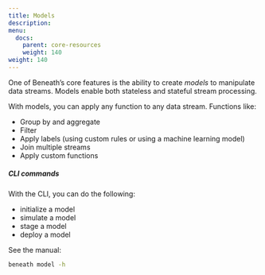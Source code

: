 ```yaml
---
title: Models
description:
menu:
  docs:
    parent: core-resources
    weight: 140
weight: 140
---
```

One of Beneath’s core features is the ability to create _models_ to manipulate data streams. Models enable both stateless and stateful stream processing.

With models, you can apply any function to any data stream. Functions like:

- Group by and aggregate
- Filter
- Apply labels (using custom rules or using a machine learning model)
- Join multiple streams
- Apply custom functions

##### CLI commands
With the CLI, you can do the following:

- initialize a model
- simulate a model
- stage a model
- deploy a model

See the manual:
```bash
beneath model -h
```
